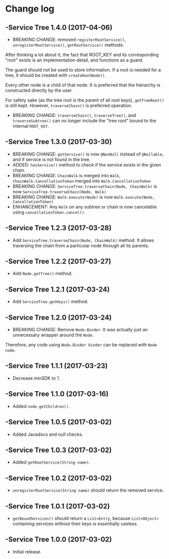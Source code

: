 # Change log

-Service Tree 1.4.0 (2017-04-06)
--------------------------------
- BREAKING CHANGE: removed `registerRootService()`, `unregisterRootService()`, `getRootService()` methods.

After thinking a lot about it, the fact that ROOT_KEY and its corresponding "root" exists is an implementation detail, and functions as a guard.

The guard should not be used to store information. If a root is needed for a tree, it should be created with `createRootNode()`.

Every other node is a child of that node. It is preferred that the hierarchy is constructed directly by the user.

For safety sake (as the tree root is the parent of all root keys), `getTreeRoot()` is still kept. However, `traverseChain()` is preferred operation.

- BREAKING CHANGE: `traverseChain()`, `traverseTree()`, and `traverseSubtree()` can no longer include the "tree root" bound to the internal `ROOT_KEY`.

-Service Tree 1.3.0 (2017-03-30)
--------------------------------
- BREAKING CHANGE: `getService()` is now `@NonNull` instead of `@Nullable`, and if service is not found in the tree.
- ADDED: `hasService()` method to check if the service exists in the given chain.
- BREAKING CHANGE: `ChainWalk` is merged into `Walk`, `ChainWalk.CancellationToken` merged into `Walk.CancellationToken`
- BREAKING CHANGE: `ServiceTree.traverseChain(Node, ChainWalk)` is now `ServiceTree.traverseChain(Node, Walk)`
- BREAKING CHANGE: `Walk.execute(Node)` is now `Walk.execute(Node, CancellationToken)`
- ENHANCEMENT: Any `Walk` on any subtree or chain is now cancelable using `cancellationToken.cancel()`.

-Service Tree 1.2.3 (2017-03-28)
--------------------------------
- Add `ServiceTree.traverseChain(Node, ChainWalk)` method. It allows traversing the chain from a particular node through all its parents.

-Service Tree 1.2.2 (2017-03-27)
--------------------------------
- Add `Node.getTree()` method.

-Service Tree 1.2.1 (2017-03-24)
--------------------------------
- Add `ServiceTree.getKeys()` method.

-Service Tree 1.2.0 (2017-03-24)
--------------------------------
- BREAKING CHANGE: Remove `Node.Binder`. It was actually just an unnecessary wrapper around the `Node`.

Therefore, any code using `Node.Binder binder` can be replaced with `Node node`.

-Service Tree 1.1.1 (2017-03-23)
--------------------------------
- Decrease minSDK to 1.

-Service Tree 1.1.0 (2017-03-16)
--------------------------------
- Added `node.getChildren()`.

-Service Tree 1.0.5 (2017-03-02)
--------------------------------
- Added Javadocs and null checks.

-Service Tree 1.0.3 (2017-03-02)
--------------------------------
- Added `getRootService(String name)`.

-Service Tree 1.0.2 (2017-03-02)
--------------------------------
- `unregisterRootService(String name)` should return the removed service.

-Service Tree 1.0.1 (2017-03-02)
--------------------------------
- `getBoundServices()` should return a `List<Entry`, because `List<Object>` containing services without their keys is essentially useless.

-Service Tree 1.0.0 (2017-03-02)
--------------------------------
- Initial release.